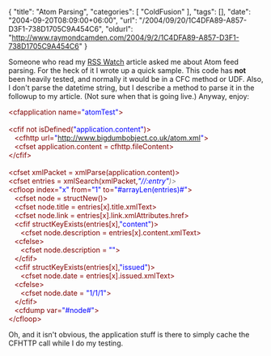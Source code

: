 {
	"title": "Atom Parsing",
	"categories": [
		"ColdFusion"
	],
	"tags": [],
	"date": "2004-09-20T08:09:00+06:00",
	"url": "/2004/09/20/1C4DFA89-A857-D3F1-738D1705C9A454C6",
	"oldurl": "http://www.raymondcamden.com/2004/9/2/1C4DFA89-A857-D3F1-738D1705C9A454C6"
}

Someone who read my <a href="http://www.macromedia.com/devnet/mx/coldfusion/articles/rsswatch.html">RSS Watch</a> article asked me about Atom feed parsing. For the heck of it I wrote up a quick sample. This code has <b>not</b> been heavily tested, and normally it would be in a CFC method or UDF. Also, I don't parse the datetime string, but I describe a method to parse it in the followup to my article. (Not sure when that is going live.) Anyway, enjoy:

<div class="code"><FONT COLOR=MAROON>&lt;cfapplication name=<FONT COLOR=BLUE>"atomTest"</FONT>&gt;</FONT><br>
<br>
<FONT COLOR=MAROON>&lt;cfif not isDefined(<FONT COLOR=BLUE>"application.content"</FONT>)&gt;</FONT><br>
&nbsp;&nbsp;&nbsp;<FONT COLOR=MAROON>&lt;cfhttp url=<FONT COLOR=BLUE>"<A TARGET="_blank" HREF="http://www.bigdumbobject.co.uk/atom.xml">http://www.bigdumbobject.co.uk/atom.xml</A>"</FONT>&gt;</FONT><br>
&nbsp;&nbsp;&nbsp;<FONT COLOR=MAROON>&lt;cfset application.content = cfhttp.fileContent&gt;</FONT><br>
<FONT COLOR=MAROON>&lt;/cfif&gt;</FONT><br>
<br>
<FONT COLOR=MAROON>&lt;cfset xmlPacket = xmlParse(application.content)&gt;</FONT><br>
<FONT COLOR=MAROON>&lt;cfset entries = xmlSearch(xmlPacket,<FONT COLOR=GRAY><I><FONT COLOR=BLUE>"//:entry"</FONT>)&gt;</FONT></I></FONT>
<br>
<FONT COLOR=MAROON>&lt;cfloop index=<FONT COLOR=BLUE>"x"</FONT> from=<FONT COLOR=BLUE>"1"</FONT> to=<FONT COLOR=BLUE>"#arrayLen(entries)#"</FONT>&gt;</FONT><br>
&nbsp;&nbsp;&nbsp;<FONT COLOR=MAROON>&lt;cfset node = structNew()&gt;</FONT><br>
&nbsp;&nbsp;&nbsp;<FONT COLOR=MAROON>&lt;cfset node.title = entries[x].title.xmlText&gt;</FONT><br>
&nbsp;&nbsp;&nbsp;<FONT COLOR=MAROON>&lt;cfset node.link = entries[x].link.xmlAttributes.href&gt;</FONT><br>
&nbsp;&nbsp;&nbsp;<FONT COLOR=MAROON>&lt;cfif structKeyExists(entries[x],<FONT COLOR=BLUE>"content"</FONT>)&gt;</FONT><br>
&nbsp;&nbsp;&nbsp;&nbsp;&nbsp;&nbsp;<FONT COLOR=MAROON>&lt;cfset node.description = entries[x].content.xmlText&gt;</FONT><br>
&nbsp;&nbsp;&nbsp;<FONT COLOR=MAROON>&lt;cfelse&gt;</FONT><br>
&nbsp;&nbsp;&nbsp;&nbsp;&nbsp;&nbsp;<FONT COLOR=MAROON>&lt;cfset node.description = <FONT COLOR=BLUE>""</FONT>&gt;</FONT><br>
&nbsp;&nbsp;&nbsp;<FONT COLOR=MAROON>&lt;/cfif&gt;</FONT><br>
&nbsp;&nbsp;&nbsp;<FONT COLOR=MAROON>&lt;cfif structKeyExists(entries[x],<FONT COLOR=BLUE>"issued"</FONT>)&gt;</FONT><br>
&nbsp;&nbsp;&nbsp;&nbsp;&nbsp;&nbsp;<FONT COLOR=MAROON>&lt;cfset node.date = entries[x].issued.xmlText&gt;</FONT><br>
&nbsp;&nbsp;&nbsp;<FONT COLOR=MAROON>&lt;cfelse&gt;</FONT><br>
&nbsp;&nbsp;&nbsp;&nbsp;&nbsp;&nbsp;<FONT COLOR=MAROON>&lt;cfset node.date = <FONT COLOR=BLUE>"1/1/1"</FONT>&gt;</FONT><br>
&nbsp;&nbsp;&nbsp;<FONT COLOR=MAROON>&lt;/cfif&gt;</FONT><br>
&nbsp;&nbsp;&nbsp;<FONT COLOR=MAROON>&lt;cfdump var=<FONT COLOR=BLUE>"#node#"</FONT>&gt;</FONT><br>
<FONT COLOR=MAROON>&lt;/cfloop&gt;</FONT></div>

Oh, and it isn't obvious, the application stuff is there to simply cache the CFHTTP call while I do my testing.